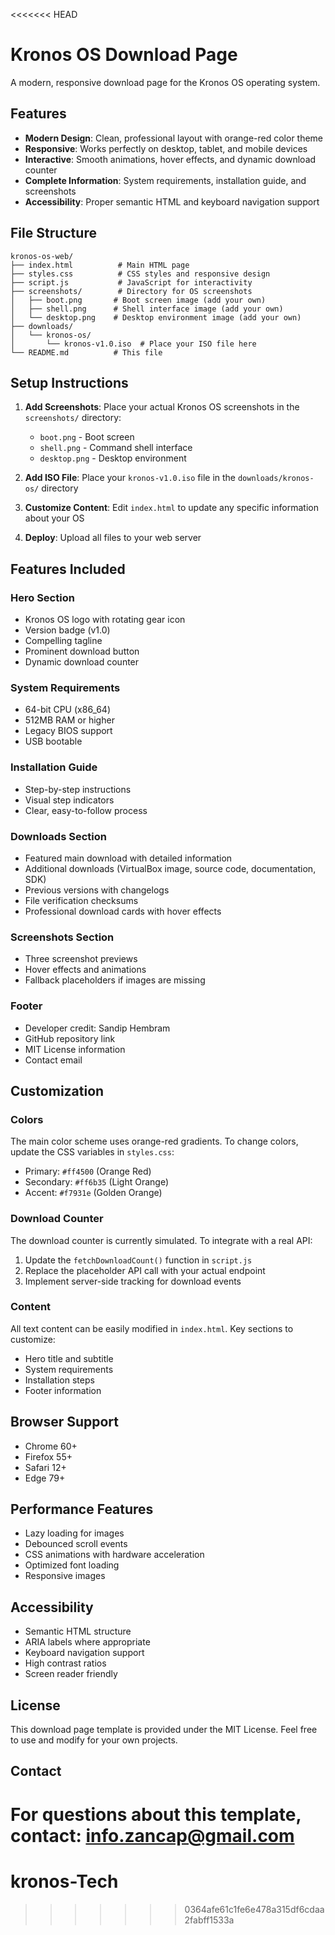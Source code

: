 <<<<<<< HEAD
# Kronos OS Download Page

A modern, responsive download page for the Kronos OS operating system.

## Features

- **Modern Design**: Clean, professional layout with orange-red color theme
- **Responsive**: Works perfectly on desktop, tablet, and mobile devices
- **Interactive**: Smooth animations, hover effects, and dynamic download counter
- **Complete Information**: System requirements, installation guide, and screenshots
- **Accessibility**: Proper semantic HTML and keyboard navigation support

## File Structure

```
kronos-os-web/
├── index.html          # Main HTML page
├── styles.css          # CSS styles and responsive design
├── script.js           # JavaScript for interactivity
├── screenshots/        # Directory for OS screenshots
│   ├── boot.png       # Boot screen image (add your own)
│   ├── shell.png      # Shell interface image (add your own)
│   └── desktop.png    # Desktop environment image (add your own)
├── downloads/
│   └── kronos-os/
│       └── kronos-v1.0.iso  # Place your ISO file here
└── README.md          # This file
```

## Setup Instructions

1. **Add Screenshots**: Place your actual Kronos OS screenshots in the `screenshots/` directory:
   - `boot.png` - Boot screen
   - `shell.png` - Command shell interface
   - `desktop.png` - Desktop environment

2. **Add ISO File**: Place your `kronos-v1.0.iso` file in the `downloads/kronos-os/` directory

3. **Customize Content**: Edit `index.html` to update any specific information about your OS

4. **Deploy**: Upload all files to your web server

## Features Included

### Hero Section
- Kronos OS logo with rotating gear icon
- Version badge (v1.0)
- Compelling tagline
- Prominent download button
- Dynamic download counter

### System Requirements
- 64-bit CPU (x86_64)
- 512MB RAM or higher
- Legacy BIOS support
- USB bootable

### Installation Guide
- Step-by-step instructions
- Visual step indicators
- Clear, easy-to-follow process

### Downloads Section
- Featured main download with detailed information
- Additional downloads (VirtualBox image, source code, documentation, SDK)
- Previous versions with changelogs
- File verification checksums
- Professional download cards with hover effects

### Screenshots Section
- Three screenshot previews
- Hover effects and animations
- Fallback placeholders if images are missing

### Footer
- Developer credit: Sandip Hembram
- GitHub repository link
- MIT License information
- Contact email

## Customization

### Colors
The main color scheme uses orange-red gradients. To change colors, update the CSS variables in `styles.css`:
- Primary: `#ff4500` (Orange Red)
- Secondary: `#ff6b35` (Light Orange)
- Accent: `#f7931e` (Golden Orange)

### Download Counter
The download counter is currently simulated. To integrate with a real API:
1. Update the `fetchDownloadCount()` function in `script.js`
2. Replace the placeholder API call with your actual endpoint
3. Implement server-side tracking for download events

### Content
All text content can be easily modified in `index.html`. Key sections to customize:
- Hero title and subtitle
- System requirements
- Installation steps
- Footer information

## Browser Support

- Chrome 60+
- Firefox 55+
- Safari 12+
- Edge 79+

## Performance Features

- Lazy loading for images
- Debounced scroll events
- CSS animations with hardware acceleration
- Optimized font loading
- Responsive images

## Accessibility

- Semantic HTML structure
- ARIA labels where appropriate
- Keyboard navigation support
- High contrast ratios
- Screen reader friendly

## License

This download page template is provided under the MIT License. Feel free to use and modify for your own projects.

## Contact

For questions about this template, contact: info.zancap@gmail.com
=======
# kronos-Tech
>>>>>>> 0364afe61c1fe6e478a315df6cdaa2fabff1533a
